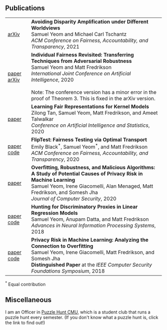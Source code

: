 ## Publications
<table>
  <tr>
    <td>
      <a href="https://arxiv.org/abs/1808.08619">arXiv</a>
    </td>
    <td>
      <b>Avoiding Disparity Amplification under Different Worldviews</b><br>
      Samuel Yeom and Michael Carl Tschantz<br>
      <i>ACM Conference on Fairness, Accountability, and Transparency</i>, 2021
    </td>
  </tr>
  <tr>
    <td>
      <a href="https://www.ijcai.org/Proceedings/2020/61">paper</a>
      <a href="https://arxiv.org/abs/2002.07738">arXiv</a>
    </td>
    <td>
      <b>Individual Fairness Revisited: Transferring Techniques from Adversarial Robustness</b><br>
      Samuel Yeom and Matt Fredrikson<br>
      <i>International Joint Conference on Artificial Intelligence</i>, 2020<br><br>
      Note: The conference version has a minor error in the proof of Theorem 3. This is fixed in the arXiv version.
    </td>
  </tr>
  <tr>
    <td>
      <a href="http://proceedings.mlr.press/v108/tan20a.html">paper</a>
    </td>
    <td>
      <b>Learning Fair Representations for Kernel Models</b><br>
      Zilong Tan, Samuel Yeom, Matt Fredrikson, and Ameet Talwalkar<br>
      <i>Conference on Artificial Intelligence and Statistics</i>, 2020
    </td>
  </tr>
  <tr>
    <td>
      <a href="https://dl.acm.org/doi/abs/10.1145/3351095.3372845">paper</a><br>
      <a href="https://github.com/samuel-yeom/fliptest">code</a>
    </td>
    <td>
      <b>FlipTest: Fairness Testing via Optimal Transport</b><br>
      Emily Black<sup>&ast;</sup>, Samuel Yeom<sup>&ast;</sup>, and Matt Fredrikson<br>
      <i>ACM Conference on Fairness, Accountability, and Transparency</i>, 2020
    </td>
  </tr>
  <tr>
    <td>
      <a href="https://content.iospress.com/articles/journal-of-computer-security/jcs191362">paper</a>
    </td>
    <td>
      <b>Overfitting, Robustness, and Malicious Algorithms: A Study of Potential Causes of Privacy Risk in Machine Learning</b><br>
      Samuel Yeom, Irene Giacomelli, Alan Menaged, Matt Fredrikson, and Somesh Jha<br>
      <i>Journal of Computer Security</i>, 2020
    </td>
  </tr>
  <tr>
    <td>
      <a href="https://papers.nips.cc/paper/7708-hunting-for-discriminatory-proxies-in-linear-regression-models">paper</a><br>
      <a href="https://github.com/samuel-yeom/linreg-proxy">code</a>
    </td>
    <td>
      <b>Hunting for Discriminatory Proxies in Linear Regression Models</b><br>
      Samuel Yeom, Anupam Datta, and Matt Fredrikson<br>
      <i>Advances in Neural Information Processing Systems</i>, 2018
    </td>
  </tr>
  <tr>
    <td>
      <a href="https://ieeexplore.ieee.org/document/8429311">paper</a><br>
      <a href="https://github.com/samuel-yeom/ml-privacy-csf18">code</a>
    </td>
    <td>
      <b>Privacy Risk in Machine Learning: Analyzing the Connection to Overfitting</b><br>
      Samuel Yeom, Irene Giacomelli, Matt Fredrikson, and Somesh Jha<br>
      <b>Distinguished Paper</b> at the <i>IEEE Computer Security Foundations Symposium</i>, 2018
    </td>
  </tr>
</table>

<sup>*</sup> Equal contribution

## Miscellaneous
I am an Officer in [Puzzle Hunt CMU](https://puzzlehunt.club.cc.cmu.edu/), which is a student club that runs a puzzle hunt every semester.
(If you don't know what a puzzle hunt is, click the link to find out!)
